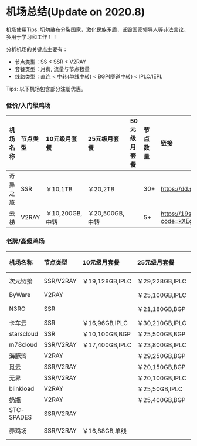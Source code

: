# 机场总结(Update on 2020.8)

机场使用Tips:
切勿散布分裂国家，激化民族矛盾，诋毁国家领导人等非法言论，多用于学习和工作！！

 
分析机场的关键点主要有：
- 节点类型：SS < SSR < V2RAY
- 套餐类型：月费, 流量与节点数量
- 线路类型：直连 < 中转(单线中转) < BGP(隧道中转) < IPLC/IEPL


Tips: 以下机场包含部分注册优惠。

### 低价/入门级鸡场

机场名称|节点类型|10元级月套餐|25元级月套餐|50元级月套餐|节点数量|链接
:--|:--|:--|:--|:--|:--|:--
奇异之旅|SSR|￥10,1TB|￥20,2TB||30+|https://dd.sb/1azKY
云梯|V2RAY|￥10,200GB,中转|￥20,500GB,中转||5+|https://19se.cc/auth/register?code=kXEg


### 老牌/高级鸡场

机场名称|节点类型|10元级月套餐|25元级月套餐|50元级月套餐|节点数|链接|优惠码
:--|:--|:--|:--|:--|:--|:--|:--
次元链接|SSR/V2RAY|￥19,128GB,IPLC|￥29,228GB,IPLC|￥49,430GB,IPLC|60+|https://dd.sb/gH7aR|cylink-limbopro
ByWare|V2RAY||￥25,100GB,IPLC|￥45,180GB,IPLC|10+|https://dd.sb/D4Yfm|wpbox
N3RO|SSR||￥21,180GB,BGP|￥33,400GB,IPLC|44+|https://n3ro.best/user/shop|n3ro-limbopro
卡车云|SSR|￥16,96GB,IPLC|￥30,210GB,IPLC||30+|https://kcjisu.icu/user/shop
starscloud|SSR|￥10,100GB,BGP|￥25,500GB,BGP|￥50,1TB,IPLC|18+|https://dd.sb/6kRnQ
m78cloud|SSR/V2RAY|￥17,400GB,IPLC|￥23,800GB,IPLC||19+|https://dd.sb/RJp8t
海豚湾|V2RAY||￥29,250GB,BGP|￥49,500GB,IPLC||https://dd.sb/Wvy06
觅云|SSR/V2RAY||￥20,150GB,BGP|￥40,300GB,BGP|52+|https://dd.sb/fhpvW
无界|SSR/V2RAY||￥20,100GB,IPLC|￥40,250GB,IPLC||https://dd.sb/0AtEE
blinkload|V2RAY||￥25,50GB,IPLC|￥69,50GB,IPLC|150+|https://dd.sb/dDLmm
奶瓶|V2RAY||￥25,400GB,BGP||20+|https://npss.cloud/
STC-SPADES|SSR/V2RAY|||￥38,100GB,BGP||https://stc-server.in/user/shop
养鸡场|SSR/V2RAY|￥16,88GB,单线||￥38,160GB,BGP||https://xn--l6qx3l1p4e.com/





